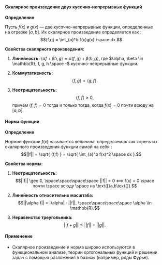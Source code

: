 #### Скалярное произведение двух кусочно-непрерывных функций

**Определение**

Пусть $f(x)$ и $g(x)$ — две кусочно-непрерывные функции, определенные на отрезке $\text{[}a,b\text{]}$. Их скалярное произведение определяется как $:$
$$⟨f,g⟩ = \int_{a}^b f(x)g(x) \space dx.$$

**Свойства скалярного произведения:**

1. **Линейность:**
	$⟨\alpha f+ \beta h,g⟩ = \alpha ⟨f,g⟩ + \beta ⟨h,g⟩,$
	где $\alpha, \beta \in \mathbb{R}, f, g, h \space -$ кусочно-непрерывные функции.

2. **Коммутативность:**
	$$⟨f,g⟩=⟨g,f⟩.$$

3. **Неотрицательность:**
	$$⟨f,f⟩ \geq 0,$$
	причём $⟨f,f⟩ = 0$ тогда и только тогда, когда $f(x)=0$ почти всюду на $\text{[}a,b\text{]}$.

#### Норма функции

**Определение**

Нормой функции $f(x)$ называется величина, определяемая как корень из скалярного произведения функции самой на себя $:$
$$||f|| = \sqrt{ ⟨f,f⟩ } = \sqrt{ \int_{a}^b f(x)^2 \space dx }.$$

**Свойства нормы:**

1. **Неотрицательность:**
	$$||f|| \geq 0, \space\space\space\space ||f|| = 0 ⟺ f(x) = 0 \space почти \space всюду \space на \text{[}a,b\text{]}.$$
2. **Линейность относительно масштаба:**
	$$||\alpha f|| = |\alpha| ⋅ ||f||, \space\space\space\space \alpha \in \mathbb{R}.$$

3. **Неравенство треугольника:**
	$$||f + g|| \leq ||f|| + ||g||.$$


#### Применение

- Скалярное произведение и норма широко используются в функциональном анализе, теории ортогональных функций и решении задач с помощью разложения в базисы (например, ряды Фурье).